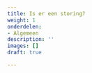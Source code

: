 ```yaml
---
title: Is er een storing?
weight: 1
onderdelen:
- Algemeen
description: ''
images: []
draft: true

---
```

